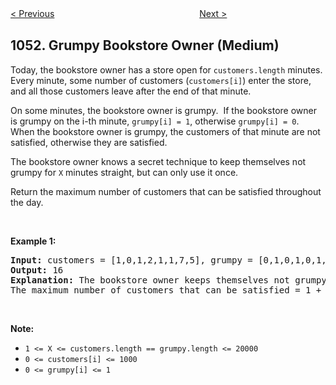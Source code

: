 <!--|This file generated by command(leetcode description); DO NOT EDIT.    |-->
<!--+----------------------------------------------------------------------+-->
<!--|@author    Openset <openset.wang@gmail.com>                           |-->
<!--|@link      https://github.com/openset                                 |-->
<!--|@home      https://github.com/openset/leetcode                        |-->
<!--+----------------------------------------------------------------------+-->

[< Previous](https://github.com/openset/leetcode/tree/master/problems/height-checker "Height Checker")
　　　　　　　　　　　　　　　　
[Next >](https://github.com/openset/leetcode/tree/master/problems/previous-permutation-with-one-swap "Previous Permutation With One Swap")

## 1052. Grumpy Bookstore Owner (Medium)

<p>Today, the bookstore owner has a store open for <code>customers.length</code> minutes.&nbsp; Every minute, some number of customers (<code>customers[i]</code>) enter the store, and all those customers leave after the end of that minute.</p>

<p>On some minutes, the bookstore owner is grumpy.&nbsp; If the bookstore owner is grumpy on the i-th minute, <code>grumpy[i] = 1</code>, otherwise <code>grumpy[i] = 0</code>.&nbsp; When the bookstore owner is grumpy, the customers of that minute are not satisfied, otherwise they are satisfied.</p>

<p>The bookstore owner knows a secret technique to keep themselves&nbsp;not grumpy for <code>X</code>&nbsp;minutes straight, but can only use it once.</p>

<p>Return the maximum number of customers that can be satisfied throughout the day.</p>

<p>&nbsp;</p>

<p><strong>Example 1:</strong></p>

<pre>
<strong>Input: </strong>customers = [1,0,1,2,1,1,7,5], grumpy = [0,1,0,1,0,1,0,1], X = 3
<strong>Output: </strong>16
<strong>Explanation:</strong>&nbsp;The bookstore owner keeps themselves&nbsp;not grumpy for the last 3 minutes. 
The maximum number of customers that can be satisfied = 1 + 1 + 1 + 1 + 7 + 5 = 16.
</pre>

<p>&nbsp;</p>

<p><strong>Note:</strong></p>

<ul>
	<li><code>1 &lt;= X &lt;=&nbsp;customers.length ==&nbsp;grumpy.length &lt;= 20000</code></li>
	<li><code>0 &lt;=&nbsp;customers[i] &lt;= 1000</code></li>
	<li><code>0 &lt;=&nbsp;grumpy[i] &lt;= 1</code></li>
</ul>

